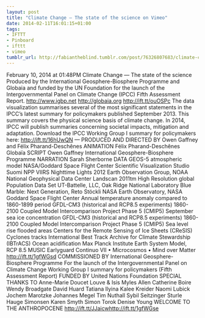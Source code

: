 ```yaml
---
layout: post
title: "Climate Change — The state of the science on Vimeo"
date: 2014-02-11T16:01:15+01:00
tags:
- IFTTT
- Pinboard
- ifttt
- vimeo
tumblr_url: http://fabiantheblind.tumblr.com/post/76326807683/climate-change-the-state-of-the-science-on-vimeo
---
```

February 10, 2014 at 01:48PM
Climate Change — The state of the science Produced by the International Geosphere-Biosphere Programme and Globaia and funded by the UN Foundation for the launch of the Intergovernmental Panel on Climate Change (IPCC) Fifth Assessment Report. http://www.igbp.net http://globaia.org http://ift.tt/ouOSPc The data visualization summarises several of the most significant statements in the IPCC’s latest summary for policymakers published September 2013. This summary covers the physical science basis of climate change. In 2014, IPCC will publish summaries concerning societal impacts, mitigation and adaptation. Download the IPCC Working Group I summary for policymakers here: http://ift.tt/16hUwQN — PRODUCED AND DIRECTED BY Owen Gaffney and Félix Pharand-Deschênes ANIMATION Félix Pharand-Deschênes Globaïa SCRIPT Owen Gaffney International Geosphere-Biosphere Programme NARRATION Sarah Sherborne DATA GEOS-5 atmospheric model NASA/Goddard Space Flight Center Scientific Visualization Studio Suomi NPP VIIRS Nighttime Lights 2012 Earth Observation Group, NOAA National Geophysical Data Center Landscan 2011tm High Resolution global Population Data Set UT-Battelle, LLC, Oak Ridge National Laboratory Blue Marble: Next Generation, Reto Stöckli NASA Earth Observatory, NASA Goddard Space Flight Center Annual temperature anomaly compared to 1860-1899 period GFDL-CM3 (historical and RCP8.5 experiments) 1860-2100 Coupled Model Intercomparison Project Phase 5 (CMIP5) September sea ice concentration GFDL-CM3 (historical and RCP8.5 experiments) 1860-2100 Coupled Model Intercomparison Project Phase 5 (CMIP5) Sea level rise flooded areas Centers for the Remote Sensing of Ice Sheets (CReSIS) Cyclones tracks International Best Track Archive for Climate Stewardship (IBTrACS) Ocean acidification Max Planck Institute Earth System Model, RCP 8.5 MUSIC Earlyguard Continuo VII • Microcosmos • Mind over Matter http://ift.tt/1gfWGsd COMMISSIONED BY International Geosphere-Biosphere Programme For the launch of the Intergovernmental Panel on Climate Change Working Group I summary for policymakers (Fifth Assessment Report) FUNDED BY United Nations Foundation SPECIAL THANKS TO Anne-Marie Doucet Louve & Isis Myles Allen Catherine Boire Wendy Broadgate David Huard Tatiana Ilyina Kalee Kreider Naomi Lubick Jochem Marotzke Johannes Megel Tim Nuthall Sybil Seitzinger Sturle Hauge Simonsen Karen Smyth Simon Torok Denise Young WELCOME TO THE ANTHROPOCENE http://ift.tt/JJaicwhttp://ift.tt/1gfWGse
